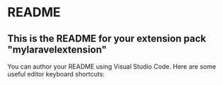 # README

## This is the README for your extension pack "mylaravelextension"

You can author your README using Visual Studio Code.  Here are some useful editor keyboard shortcuts:
